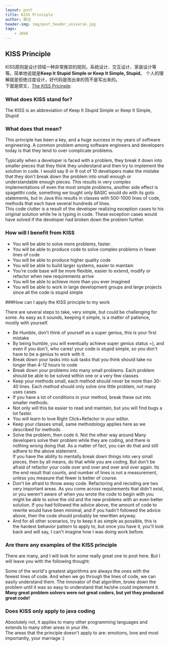```yaml
---
layout: post
title: KISS Principle
author: 聪记
header-img: img/post_header_universe.jpg
tags:
    - JAVA
---
```


## KISS Principle

KISS原则是设计领域一种非常推崇的规则，系统设计、交互设计、家装设计等等。简单地说就是**Keep It Stupid Simple or Keep It Simple, Stupid**。
个人的理解就是拒绝过度设计，好代码是改出来的而不是写出来的。  
下面是原文，[The KISS Pricinple](https://people.apache.org/~fhanik/kiss.html):

### What does KISS stand for?

The KISS is an abbreviation of Keep It Stupid Simple or Keep It Simple, Stupid

### What does that mean?

This principle has been a key, and a huge success in my years of software engineering. A common problem among software engineers and developers today is that they tend to over complicate problems.  

Typically when a developer is faced with a problem, they break it down into smaller pieces that they think they understand and then try to implement the solution in code. I would say 8 or 9 out of 10 developers make the mistake that they don't break down the problem into small enough or understandable enough pieces. This results in very complex implementations of even the most simple problems, another side effect is spagetthi code, something we tought only BASIC would do with its goto statements, but in Java this results in classes with 500-1000 lines of code, methods that each have several hundreds of lines.  
This code clutter is a result of the developer realizing exception cases to his original solution while he is typing in code. These exception cases would have solved if the developer had broken down the problem further.  

### How will I benefit from KISS

* You will be able to solve more problems, faster.
* You will be able to produce code to solve complex problems in fewer lines of code
* You will be able to produce higher quality code
* You will be able to build larger systems, easier to maintain
* You're code base will be more flexible, easier to extend, modify or refactor when new requirements arrive
* You will be able to achieve more than you ever imagined
* You will be able to work in large development groups and large projects since all the code is stupid simple

###How can I apply the KISS principle to my work

There are several steps to take, very simple, but could be challenging for some. As easy as it sounds, keeping it simple, is a matter of patience, mostly with yourself.

* Be Humble, don't think of yourself as a super genius, this is your first mistake
* By being humble, you will eventually achieve super genius status =), and even if you don't, who cares! your code is stupid simple, so you don't have to be a genius to work with it.
* Break down your tasks into sub tasks that you think should take no longer than 4-12 hours to code
* Break down your problems into many small problems. Each problem should be able to be solved within one or a very few classes
* Keep your methods small, each method should never be more than 30-40 lines. Each method should only solve one little problem, not many uses cases
* If you have a lot of conditions in your method, break these out into smaller methods.
* Not only will this be easier to read and maintain, but you will find bugs a lot faster.
* You will learn to love Right Click+Refactor in your editor.
* Keep your classes small, same methodology applies here as we described for methods.
* Solve the problem, then code it. Not the other way around
Many developers solve their problem while they are coding, and there is nothing wrong doing that. As a matter of fact, you can do that and still adhere to the above statement.  
If you have the ability to mentally break down things into very small pieces, then by all means, do that while you are coding. But don't be afraid of refactor your code over and over and over and over again. Its the end result that counts, and number of lines is not a measurement, unless you measure that fewer is better of course.  
* Don't be afraid to throw away code. Refactoring and recoding are two very important areas. As you come across requirements that didn't exist, or you weren't aware of when you wrote the code to begin with you might be able to solve the old and the new problems with an even better solution.
If you had followed the advice above, the amount of code to rewrite would have been minimal, and if you hadn't followed the advice above, then the code should probably be rewritten anyway.  
* And for all other scenarios, try to keep it as simple as possible, this is the hardest behavior pattern to apply to, but once you have it, you'll look back and will say, I can't imagine how I was doing work before.

### Are there any examples of the KISS principle

There are many, and I will look for some really great one to post here. But I will leave you with the following thought:  

Some of the world's greatest algorithms are always the ones with the fewest lines of code. And when we go through the lines of code, we can easily understand them. The innovator of that algorithm, broke down the problem until it was so easy to understand that he/she could implement it.  
**Many great problem solvers were not great coders, but yet they produced great code!**

### Does KISS only apply to java coding

Absolutely not, it applies to many other programming languages and extends to many other areas in your life.  
The areas that the principle doesn't apply to are: emotions, love and most importantly, your marriage :)